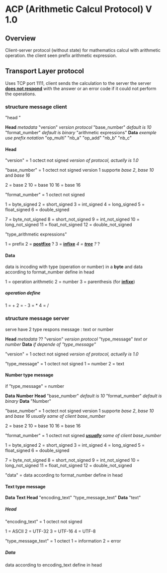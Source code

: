 # ACP (Arithmetic Calcul Protocol) V 1.0

## Overview

Client-server protocol (without state) for mathematics calcul with arithmetic operation.
the client seen prefix arithmetic expression.

## Transport Layer protocol

Uses TCP port 1111, client sends the calculation to the server the server **<u>does not respond</u>** with the answer or an error code if it could not perform the operations.

### structure message client

"head "

**Head** *metadata*
    "version" *version protocol*
    "base_number" *default is 10*
    "format_number" *default is binary*
    "arithmetic expressions"
**Data**
*exemple use prefix notation* 
    "op_multi"
    "nb_a"
    "op_add"
    "nb_b"
    "nb_c"

#### Head

"version" = 1 octect not signed
*version of protocol, actuelly is 1.0*



"base_number" = 1 octect not signed
version 1 supporte *base 2*, *base 10* and *base 16*

2 = base 2
10 = base 10
16 = base 16


"format_number" = 1 octect not signed

1 = byte_signed
2 = short_signed
3 = int_signed
4 = long_signed
5 = float_signed
6 = double_signed

7 = byte_not_signed
8 = short_not_signed
9 = int_not_signed
10 = long_not_signed
11 = float_not_signed
12 = double_not_signed


"type_arithmetic expressions"

1 = prefix
2 = **<u>postfixe</u>** ? 
3 = **<u>infixe</u>**
*4 = <u>**tree**</u> ?*  ?


#### Data

data is incoding with type (operation or number) in a **byte** and data according to format_number define in head

1 = operation arithmetic
2 = number
3 = parenthesis (for **<u>infixe</u>**)

##### operation define

1 = +
2 = -
3 = *
4 = /


### structure message server

serve have 2 type respons message : text or number

**Head** *metadata* ??
    "version" *version protocol*
    "type_message" *text or number*
**Data** *if depende of "type_message"*

"version" = 1 octect not signed
*version of protocol, actuelly is 1.0*

"type_message" = 1 octect not signed
1 = number
2 = text


#### Number type message

if "type_message" = number


**Data** 
    **Number**
        **Head**
            "base_number" *default is 10*
            "format_number" *default is binary*
        **Data**
            "Number"


"base_number" = 1 octect not signed
version 1 supporte *base 2*, *base 10* and *base 16*
*usually same of client base_number*

2 = base 2
10 = base 10
16 = base 16

"format_number" = 1 octect not signed
***<u>usually</u>** same of client base_number*

1 = byte_signed
2 = short_signed
3 = int_signed
4 = long_signed
5 = float_signed
6 = double_signed

7 = byte_not_signed
8 = short_not_signed
9 = int_not_signed
10 = long_not_signed
11 = float_not_signed
12 = double_not_signed



"data" = data according to format_number define in head


#### Text type message
**Data**
    **Text**
        **Head**
            "encoding_text"
            "type_message_text"
        **Data**
            "text"

##### Head

"encoding_text" = 1 octect not signed

1 = ASCII
2 = UTF-32
3 = UTF-16
4 = UTF-8


"type_message_text" = 1 octect
1 = information
2 = error

##### Data

data according to encoding_text define in head
